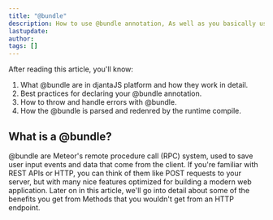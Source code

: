 ```yaml
---
title: "@bundle"
description: How to use @bundle annotation, As well as you basically use npm package.json to describe your node project, djantaJS also provide the annotatio @bundle to describe your platform contribution manifest.
lastupdate: 
author:
tags: []
---
```


After reading this article, you'll know:

1. What @bundle are in djantaJS platform and how they work in detail.
2. Best practices for declaring your @bundle annotation.
3. How to throw and handle errors with @bundle.
4. How the @bundle is parsed and redenred by the runtime compile.

<h2 id="what-is-a-bundle">What is a @bundle?</h2>

@bundle are Meteor's remote procedure call (RPC) system, used to save user input events and data that come from the client. If you're familiar with REST APIs or HTTP, you can think of them like POST requests to your server, but with many nice features optimized for building a modern web application. Later on in this article, we'll go into detail about some of the benefits you get from Methods that you wouldn't get from an HTTP endpoint.
